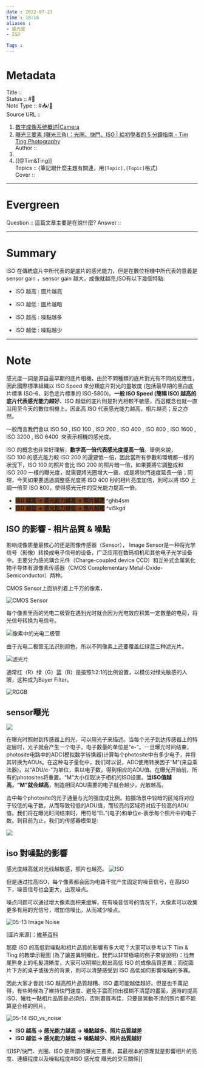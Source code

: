 ```yaml
---
date : 2022-07-27
time : 18:16
aliases :
- 感光度
- ISO

Tags : 
---
```

# Metadata
Title :: <br>
Status :: #🌱 <br>
Note Type :: #📥/📰<br>
Source URL :: 
1. [数字成像系统概述|Camera](http://camera.geek-docs.com/camera-isp/digital-camera-system-intro.html)
2. [曝光三要素 (曝光三角)：光圈、快門、ISO | 給初學者的 5 分鐘指南 - Tim Ting Photography](https://timtingphotography.com/exposure-triangle/)<br>
Author :: 
1. 
2.  [[@Tim&Ting]]<br>
Topics :: {筆記跟什麼主題有關連，用`[Topic],[Topic]`格式}<br>
Cover ::

---
# Evergreen
Question :: 這篇文章主要是在說什麼?
Answer ::

---

# Summary
ISO 在傳統底片中所代表的是底片的感光能力，但是在數位相機中所代表的意義是sensor gain ，sensor gain 越大，成像就越亮,ISO有以下幾個特點:

- ISO 越高 : 圖片越亮
- ISO 越低 : 圖片越暗

- ISO 越高 : 噪點越多
- ISO 越低 : 噪點越少

---

# Note

感光度一詞是源自最早期的底片相機，由於不同種類的底片對光有不同的反應性，因此國際標準組織以 ISO Speed 來分類底片對光的靈敏度 (包括最早期的黑白底片標準 ISO-6、彩色底片標準的 ISO-5800)。**一般 ISO Speed (簡稱 ISO) 越高的底片代表感光能力越好**、ISO 越低的底片則是對光相較不敏感，而這概念也就一直沿用至今天的數位相機上。因此高 ISO 代表感光能力越高，相片越亮；反之亦然。

一般而言我們會以 ISO 50 , ISO 100 , ISO 200 , ISO 400 , ISO 800 , ISO 1600 , ISO 3200 , ISO 6400  來表示相機的感光度。

ISO 的概念也非常好理解，**數字高一倍代表感光度提高一倍**。舉例來說，ISO 100 的感光能力較 ISO 200 的還要低一倍，因此當所有參數和環境都一樣的狀況下，ISO 100 的照片會比 ISO 200 的照片暗一倍，如果要將它調整成和 ISO 200 一樣的曝光度，就需要將光圈增大一級、或是將快門速度延長一倍；同理，今天如果要透過調整感光度將 ISO 400 秒的相片亮度加倍，則可以將 ISO 上調一倍至 ISO 800，使得感光元件的受光能力提高一倍。

-   **<span style="background:#7a3f1f">ISO 越高 → 感光能力越高 → 照片越亮</span>** ^ghb4sm
-   **<span style="background:#7a3f1f">ISO 越低 → 感光能力越低 → 照片越暗</span>** ^vi5kgd


## ISO 的影響 - 相片品質 & 噪點

影响成像质量最核心的还是图像传感器（Sensor）， Image Sensor是一种将光学信号（影像）转换成电子信号的设备，广泛应用在数码相机和其他电子光学设备中。主要分为感光耦合元件（Charge-coupled device CCD）和互补式金属氧化物半导体有源像素传感器（CMOS Complementary Metal-Oxide-Semiconductor）两种。

CMOS Sensor上面排列着上千万的像素，

![CMOS Sensor](http://img.geek-docs.com/camera/basic/camera-flow-14.png "CMOS Sensor")

每个像素里面的光电二极管在遇到光时就会因为光电效应积累一定数量的电荷，将光信号转换为电信号。

![像素中的光电二极管](http://img.geek-docs.com/camera/basic/camera-flow-15.png "像素中的光电二极管")

由于光电二极管无法识别颜色，所以不同像素上还要覆盖红绿蓝三种滤光片。

![滤光片](http://img.geek-docs.com/camera/basic/camera-flow-16.png "滤光片")

通常红（R）绿（G）蓝（B）是按照1:2:1的比例设置，以模仿对绿光敏感的人眼，这种成为Bayer Filter。

![RGGB](http://img.geek-docs.com/camera/basic/camera-flow-17.png "RGGB")
## sensor曝光
![](https://pic4.zhimg.com/80/v2-4b48c5d1b26b1f66e139eec84f76514f_720w.jpg)

在曝光时照射到传感器上的光，可以用光子来描述。当每个光子到达传感器上的特定层时，光子就会产生一个电子。电子数量的单位是“e-”。一旦曝光时间结束，photosite电路中的ADC(模拟数字转换器)计算每个photosite中有多少电子，并将其转换为ADUs。在这种电子量化中，我们可以说，ADC使用转换因子“M”(来自乘法器)，以“ADU/e-”为单位，乘以电子数，得到相应的ADU值。在曝光开始前，所有的photosites将重置。“M”大小仅取决于相机的ISO设置。**当ISO值越高，“M”就会越高**，制造相同ADU需要的电子就会越少，光敏越高。

击中每个photosite的光子通量与光的强度成比例。拍摄场景中较暗的区域将对应于较低的电子数，从而导致较低的ADU值，而较亮的区域将对应于较高的ADU值。我们将在曝光时间结束时，用符号“EL”(电子)和单位e-表示每个照片中的电子数。到目前为止，我们的传感器模型是:

![](https://pic3.zhimg.com/80/v2-bde1eb28beb029e9353fa10fb283ea1e_720w.jpg)

## iso 對噪點的影響
感光度越高就对光线越敏感，照片也越亮。
![ISO](http://img.geek-docs.com/camera/basic/camera-flow-19.png "ISO")

但是通过拉高ISO，每个像素都会因为电路干扰产生固定的噪音信号，在高ISO下，噪音信号也会更大，出现噪点。

噪点问题可以通过增大像素面积来缓解，在有噪音信号的情况下，大像素可以收集更多有用的光信号，增加信噪比，从而减少噪点。


![](https://timtingphotography.com/wp-content/uploads/2021/10/05-13-Image-Noise.jpg "05-13 Image Noise")

[圖片來源]：[維基百科](https://zh.wikipedia.org/wiki/%E5%99%AA%E7%82%B9)

那麼 ISO 的高低對噪點和相片品質的影響有多大呢？大家可以參考以下 Tim & Ting 的教學示範圖 (為了讓差異明顯化，我們以非常極端的例子來做說明)：從無尾熊身上的毛髮清晰度，大家可以明顯比較出高低 ISO 的成像品質差異；而從圖片下方的桌子或後方的背景，則可以清楚感受到 ISO 高低如何影響噪點的多寡。

因此大家才會說 ISO 越高照片品質越糟、ISO 盡可能越低越好。但是也千萬記得，有些時候為了維持快門速度、避免手震而拍出模糊不清楚的畫面，適時的提高 ISO、犧牲一點相片品質是必須的，否則畫質再佳，只要是晃動不清的照片都不能算是合格的照片。

![](https://timtingphotography.com/wp-content/uploads/2021/10/05-14-ISO_vs_noise.jpg "05-14 ISO_vs_noise")

-   **ISO 越高 → 感光能力越高 → 噪點越多、照片品質越差**
-   **ISO 越低 → 感光能力越低 → 噪點越少、照片品質越好**

![[ISP/快門、光圈、ISO 是所謂的曝光三要素，其最根本的原理就是影響相片的亮度、連續程度以及噪點程度#ISO 感光度 曝光的交互關係]]